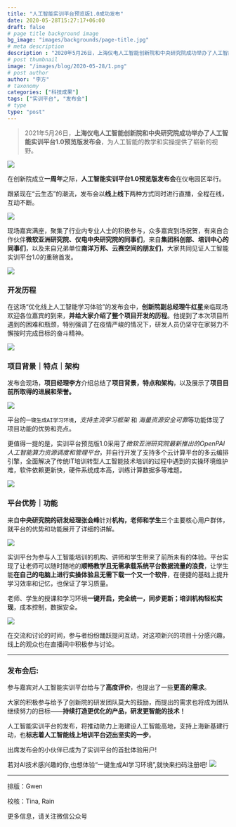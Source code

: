 ```yaml
---
title: "人工智能实训平台预览版1.0成功发布"
date: 2020-05-28T15:27:17+06:00
draft: false
# page title background image
bg_image: "images/backgrounds/page-title.jpg"
# meta description
description : "2020年5月26日，上海仪电人工智能创新院和中央研究院成功举办了人工智能实训平台1.0预览版发布会，为人工智能的教学和实操提供了崭新的视野。"
# post thumbnail
image: "/images/blog/2020-05-28/1.png"
# post author
author: "李方"
# taxonomy 
categories: ["科技成果"]
tags: ["实训平台", "发布会"]
# type
type: "post"
---
```





> 2021年5月26日，**上海仪电人工智能创新院和中央研究院成功举办了人工智能实训平台1.0预览版发布会**，为人工智能的教学和实操提供了崭新的视野。


![](/images/blog/2020-05-28/2.png)

在创新院成立**一周年**之际，**人工智能实训平台1.0预览版发布会**在仪电园区举行。

跟紧现在“云生态”的潮流，发布会以**线上线下**两种方式同时进行直播，全程在线，互动不断。

![](/images/blog/2020-05-28/3.png)

现场嘉宾满座，聚集了行业内专业人士的积极参与，众多嘉宾到场祝贺，有来自合作伙伴**微软亚洲研究院、仪电中央研究院的同事们**，来自**集团科创部、培训中心的同事们**，以及来自兄弟单位**南洋万邦、云赛空间的朋友们**，大家共同见证人工智能实训平台1.0的重磅首发。

![](/images/blog/2020-05-28/4.png)



### 开发历程

在这场“优化线上人工智能学习体验”的发布会中，**创新院副总经理牛红星**亲临现场欢迎各位嘉宾的到来，**并给大家介绍了整个项目开发的历程**。他提到了本次项目所遇到的困难和瓶颈，特别强调了在疫情严峻的情况下，研发人员仍坚守在家努力不懈按时完成目标的奋斗精神。

![](/images/blog/2020-05-28/5.png)



### 项目背景｜特点｜架构

发布会现场，**项目经理李方**介绍总结了**项目背景，特点和架构**，以及展示了**项目目前所取得的进展和荣誉。**

![](/images/blog/2020-05-28/6.png)

平台的`一键生成AI学习环境`，*支持主流学习框架* 和 *海量资源安全可靠*等功能体现了项目功能的优势和亮点。

更值得一提的是，实训平台预览版1.0采用了*微软亚洲研究院最新推出的OpenPAI人工智能算力资源调度和管理平台*，并自行开发了支持多个云计算平台的多云编排引擎，全面解决了传统IT培训转型人工智能技术培训的过程中遇到的实操环境维护难，软件依赖更新快，硬件系统成本高，训练计算数据多等难题。

![](/images/blog/2020-05-28/7.png)



### 平台优势｜功能

来自**中央研究院的研发经理张会峰**针对**机构，老师和学生**三个主要核心用户群体，就平台的优势和功能展开了详细的讲解。

![](/images/blog/2020-05-28/8.png)

实训平台为参与人工智能培训的机构、讲师和学生带来了前所未有的体验。平台实现了让老师可以随时随地的**顺畅教学且无需承载系统平台数据流量的浪费**，让学生能**在自己的电脑上进行实操体验且无需下载一个又一个软件**，在便捷的基础上提升学习效率和记忆，也保证了学习质量。

老师、学生的授课和学习环境**一键开启，完全统一，同步更新；培训机构轻松实现**，成本控制，数据安全。

![](/images/blog/2020-05-28/9.png)

在交流和讨论的时间，参与者纷纷踊跃提问互动，对这项新兴的项目十分感兴趣，线上的观众也在直播间中积极参与讨论。



---

### 发布会后:

参与嘉宾对人工智能实训平台给与了**高度评价**，也提出了一些**更高的需求**。

大家的积极参与给予了创新院的研发团队莫大的鼓励，而提出的需求也将成为团队继续努力的目标——**持续打造更优化的产品，研发更智能的技术！**

人工智能实训平台的发布，将推动助力上海建设人工智能高地，支持上海新基建行动，也**标志着人工智能线上培训平台迈出坚实的一步**。


出席发布会的小伙伴已成为了实训平台的首批体验用户!

若对AI技术感兴趣的你,也想体验“一键生成AI学习环境”,就快来扫码注册吧!
![](/images/blog/2020-05-28/10.png)

---
排版：Gwen

校核：Tina, Rain

更多信息，请关注微信公众号



